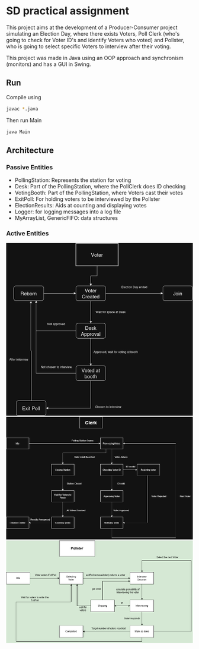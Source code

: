 # SD practical assignment

This project aims at the development of a Producer-Consumer project simulating an Election Day, where there exists Voters, Poll Clerk (who's going to check for Voter ID's and identify Voters who voted) and Pollster, who is going to select specific Voters to interview after their voting.

This project was made in Java using an OOP approach and synchronism (monitors) and has a GUI in Swing.

## Run

Compile using

```bash
javac *.java
```

Then run Main

```bash
java Main
```

## Architecture

### Passive Entities

- PollingStation: Represents the station for voting
- Desk: Part of the PollingStation, where the PollClerk does ID checking
- VotingBooth: Part of the PollingStation, where Voters cast their votes
- ExitPoll: For holding voters to be interviewed by the Pollster
- ElectionResults: Aids at counting and displaying votes
- Logger: for logging messages into a log file
- MyArrayList, GenericFIFO: data structures


### Active Entities 

![](voter_state_diagram.png )
![](pollClerk.png )
![](pollster_state_diagram.png )


